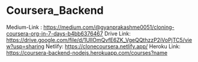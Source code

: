# Coursera_Backend
Medium-Link : https://medium.com/@gyanprakashme0051/cloning-coursera-org-in-7-days-b4bb6376467
Drive Link: https://drive.google.com/file/d/1UlIOmQvfE6ZK_VgeQQthzzP2iVoPjTC5/view?usp=sharing
Netlify: https://clonecoursera.netlify.app/
Heroku Link: https://coursera-backend-nodejs.herokuapp.com/courses?name
